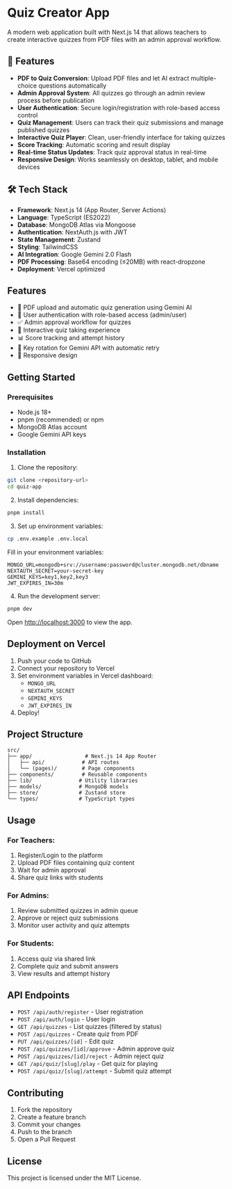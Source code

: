 # Quiz Creator App

A modern web application built with Next.js 14 that allows teachers to create interactive quizzes from PDF files with an admin approval workflow.

## 🚀 Features

- **PDF to Quiz Conversion**: Upload PDF files and let AI extract multiple-choice questions automatically
- **Admin Approval System**: All quizzes go through an admin review process before publication
- **User Authentication**: Secure login/registration with role-based access control
- **Quiz Management**: Users can track their quiz submissions and manage published quizzes
- **Interactive Quiz Player**: Clean, user-friendly interface for taking quizzes
- **Score Tracking**: Automatic scoring and result display
- **Real-time Status Updates**: Track quiz approval status in real-time
- **Responsive Design**: Works seamlessly on desktop, tablet, and mobile devices

## 🛠 Tech Stack

- **Framework**: Next.js 14 (App Router, Server Actions)
- **Language**: TypeScript (ES2022)
- **Database**: MongoDB Atlas via Mongoose
- **Authentication**: NextAuth.js with JWT
- **State Management**: Zustand
- **Styling**: TailwindCSS
- **AI Integration**: Google Gemini 2.0 Flash
- **PDF Processing**: Base64 encoding (≤20MB) with react-dropzone
- **Deployment**: Vercel optimized

## Features

- 📄 PDF upload and automatic quiz generation using Gemini AI
- 👥 User authentication with role-based access (admin/user)
- ✅ Admin approval workflow for quizzes
- 🎯 Interactive quiz taking experience
- 📊 Score tracking and attempt history
- 🔄 Key rotation for Gemini API with automatic retry
- 📱 Responsive design

## Getting Started

### Prerequisites

- Node.js 18+ 
- pnpm (recommended) or npm
- MongoDB Atlas account
- Google Gemini API keys

### Installation

1. Clone the repository:
```bash
git clone <repository-url>
cd quiz-app
```

2. Install dependencies:
```bash
pnpm install
```

3. Set up environment variables:
```bash
cp .env.example .env.local
```

Fill in your environment variables:
```env
MONGO_URL=mongodb+srv://username:password@cluster.mongodb.net/dbname
NEXTAUTH_SECRET=your-secret-key
GEMINI_KEYS=key1,key2,key3
JWT_EXPIRES_IN=30m
```

4. Run the development server:
```bash
pnpm dev
```

Open [http://localhost:3000](http://localhost:3000) to view the app.

## Deployment on Vercel

1. Push your code to GitHub
2. Connect your repository to Vercel
3. Set environment variables in Vercel dashboard:
   - `MONGO_URL`
   - `NEXTAUTH_SECRET` 
   - `GEMINI_KEYS`
   - `JWT_EXPIRES_IN`
4. Deploy!

## Project Structure

```
src/
├── app/                 # Next.js 14 App Router
│   ├── api/            # API routes
│   └── (pages)/        # Page components
├── components/         # Reusable components
├── lib/               # Utility libraries
├── models/            # MongoDB models
├── store/             # Zustand store
└── types/             # TypeScript types
```

## Usage

### For Teachers:
1. Register/Login to the platform
2. Upload PDF files containing quiz content
3. Wait for admin approval
4. Share quiz links with students

### For Admins:
1. Review submitted quizzes in admin queue
2. Approve or reject quiz submissions
3. Monitor user activity and quiz attempts

### For Students:
1. Access quiz via shared link
2. Complete quiz and submit answers
3. View results and attempt history

## API Endpoints

- `POST /api/auth/register` - User registration
- `POST /api/auth/login` - User login
- `GET /api/quizzes` - List quizzes (filtered by status)
- `POST /api/quizzes` - Create quiz from PDF
- `PUT /api/quizzes/[id]` - Edit quiz
- `POST /api/quizzes/[id]/approve` - Admin approve quiz
- `POST /api/quizzes/[id]/reject` - Admin reject quiz
- `GET /api/quiz/[slug]/play` - Get quiz for playing
- `POST /api/quiz/[slug]/attempt` - Submit quiz attempt

## Contributing

1. Fork the repository
2. Create a feature branch
3. Commit your changes
4. Push to the branch
5. Open a Pull Request

## License

This project is licensed under the MIT License. 